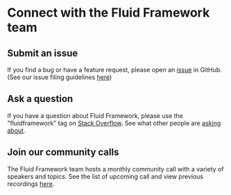 # Connect with the Fluid Framework team

## Submit an issue
If you find a bug or have a feature request, please open an [issue](https://github.com/microsoft/FluidFramework/issues/new/choose) in GitHub.
(See our issue filing guidelines [here](https://github.com/microsoft/FluidFramework/wiki/Submitting-Bugs-and-Suggestions))

## Ask a question
If you have a question about Fluid Framework, please use the "fluidframework" tag on [Stack Overflow](https://stackoverflow.com). See what other people are [asking about](https://stackoverflow.com/questions/tagged/fluidframework).

## Join our community calls
The Fluid Framework team hosts a monthly community call with a variety of speakers and topics. See the list of upcoming call and view previous recordings [here](../docs/community-calls.md).
